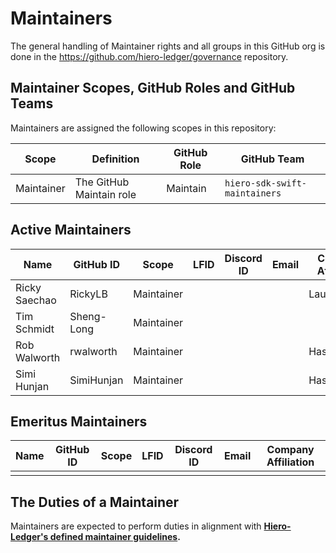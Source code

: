 # Maintainers

The general handling of Maintainer rights and all groups in this GitHub org is done in the https://github.com/hiero-ledger/governance repository.

## Maintainer Scopes, GitHub Roles and GitHub Teams

Maintainers are assigned the following scopes in this repository:

| Scope      | Definition               | GitHub Role | GitHub Team                        |
| ---------- | ------------------------ | ----------- | ---------------------------------- |
| Maintainer | The GitHub Maintain role | Maintain    | `hiero-sdk-swift-maintainers`      |

## Active Maintainers

<!-- Please keep this sorted alphabetically by github -->

|      Name      |  GitHub ID  | Scope      | LFID | Discord ID | Email | Company Affiliation |
|--------------- | ----------- | ---------- | ---- | ---------- | ----- | ------------------- |
| Ricky Saechao  | RickyLB     | Maintainer |      |            |       |  Launchbadge        |
| Tim Schmidt    | Sheng-Long  | Maintainer |      |            |       |                     |
| Rob Walworth   | rwalworth   | Maintainer |      |            |       | Hashgraph           |
| Simi Hunjan    | SimiHunjan  | Maintainer |      |            |       | Hashgraph           |


## Emeritus Maintainers

| Name | GitHub ID | Scope | LFID | Discord ID | Email | Company Affiliation |
|----- | --------- | ----- | ---- | ---------- | ----- | ------------------- |
|      |           |       |      |            |       |                     |

## The Duties of a Maintainer

Maintainers are expected to perform duties in alignment with **[Hiero-Ledger's defined maintainer guidelines](https://github.com/hiero-ledger/governance/blob/main/roles-and-groups.md#maintainers).**
